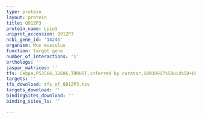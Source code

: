 ```yaml
---
type: protein
layout: protein
title: Q91ZP3
protein_name: Lpin1
uniprot_accession: Q91ZP3
ncbi_gene_id: '14245'
organism: Mus musculus
function: target gene
number_of_interactions: '1'
orthologs: ''
jaspar_matrices: ''
tfs: Cebpa,P53566,12606,TRRUST,inferred by curator,18930917%5Buid%5D+OR+29087512%5Buid%5D,Yes
targets: ''
tfs_download: tfs_of_Q91ZP3.tsv
targets_download: ''
bindingSites_download: ''
binding_sites_ls: ''

---
```

